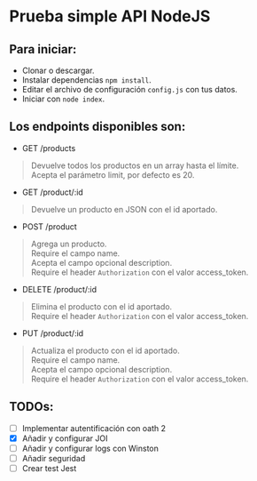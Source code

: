 # Prueba simple API NodeJS
## Para iniciar:
* Clonar o descargar.
* Instalar dependencias `npm install`.
* Editar el archivo de configuración `config.js` con tus datos.
* Iniciar con `node index`.

## Los endpoints disponibles son:
* GET /products
> Devuelve todos los productos en un array hasta el límite.  
> Acepta el parámetro limit, por defecto es 20.  
* GET /product/:id
> Devuelve un producto en JSON con el id aportado.  
* POST /product
> Agrega un producto.  
> Require el campo name.  
> Acepta el campo opcional description.  
> Require el header `Authorization` con el valor access_token.  
* DELETE /product/:id
> Elimina el producto con el id aportado.  
> Require el header `Authorization` con el valor access_token.  
* PUT /product/:id
> Actualiza el producto con el id aportado.  
> Require el campo name.  
> Acepta el campo opcional description.  
> Require el header `Authorization` con el valor access_token.  

## TODOs:
- [ ] Implementar autentificación con oath 2
- [x] Añadir y configurar JOI
- [ ] Añadir y configurar logs con Winston
- [ ] Añadir seguridad
- [ ] Crear test Jest
